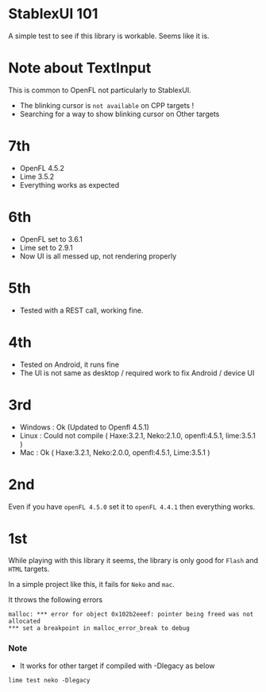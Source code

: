 StablexUI 101
================

A simple test to see if this library is workable. Seems like it is.

Note about TextInput
=============
This is common to OpenFL not particularly to StablexUI.

 - The blinking cursor is `not available` on CPP targets !
 - Searching for a way to show blinking cursor on Other targets


7th
==============
 - OpenFL 4.5.2
 - Lime 3.5.2
 - Everything works as expected
 

6th
==============
 - OpenFL set to 3.6.1
 - Lime set to 2.9.1
 - Now UI is all messed up, not rendering properly

5th
===============
 - Tested with a REST call, working fine.

4th
===============
 - Tested on Android, it runs fine
 - The UI is not same as desktop / required work to fix Android / device UI


3rd
===============
 - Windows : Ok (Updated to Openfl 4.5.1)
 - Linux : Could not compile ( Haxe:3.2.1, Neko:2.1.0, openfl:4.5.1, lime:3.5.1 )
 - Mac : Ok ( Haxe:3.2.1, Neko:2.0.0, openfl:4.5.1, Lime:3.5.1 )


2nd
================
Even if you have `openFL 4.5.0` set it to `openFL 4.4.1` then everything works. 


1st
================
While playing with this library it seems, the library is only good for `Flash` and `HTML` targets.

In a simple project like this, it fails for `Neko` and `mac`.     

It throws the following errors   

```
malloc: *** error for object 0x102b2eeef: pointer being freed was not allocated
*** set a breakpoint in malloc_error_break to debug
```

### Note
 - It works for other target if compiled with -Dlegacy as below

```
lime test neko -Dlegacy
```
